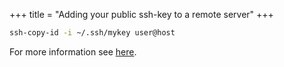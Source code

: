 +++
title = "Adding your public ssh-key to a remote server"
+++

```bash
ssh-copy-id -i ~/.ssh/mykey user@host
```

For more information see [here](https://www.ssh.com/ssh/copy-id).


